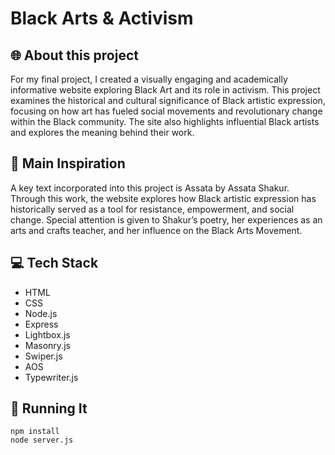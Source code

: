 # Black Arts & Activism

## 🌐 About this project
For my final project, I created a visually engaging and academically informative website exploring Black Art and its role in activism. This project examines the historical and cultural significance of Black artistic expression, focusing on how art has fueled social movements and revolutionary change within the Black community. The site also highlights influential Black artists and explores the meaning behind their work.

## 🌱 Main Inspiration
A key text incorporated into this project is Assata by Assata Shakur. Through this work, the website explores how Black artistic expression has historically served as a tool for resistance, empowerment, and social change. Special attention is given to Shakur’s poetry, her experiences as an arts and crafts teacher, and her influence on the Black Arts Movement.

## 💻 Tech Stack
- HTML
- CSS
- Node.js
- Express
- Lightbox.js
- Masonry.js
- Swiper.js
- AOS
- Typewriter.js

## 🚀 Running It
```
npm install
node server.js
``` 
